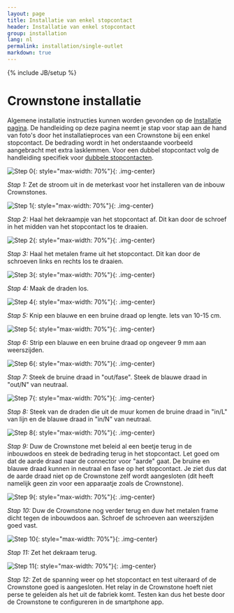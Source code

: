 ```yaml
---
layout: page
title: Installatie van enkel stopcontact
header: Installatie van enkel stopcontact
group: installation
lang: nl
permalink: installation/single-outlet
markdown: true
---
```

{% include JB/setup %}

# Crownstone installatie

Algemene installatie instructies kunnen worden gevonden op de [Installatie pagina](/nl/installation). De handleiding op
deze pagina neemt je stap voor stap aan de hand van foto's door het installatieproces van een Crownstone bij een enkel stopcontact. De
bedrading wordt in het onderstaande voorbeeld aangebracht met extra lasklemmen. Voor een dubbel stopcontact volg de 
handleiding specifiek voor [dubbele stopcontacten](/nl/installation/double-outlet).

![Step 0](/images/installation/single/0.png){: style="max-width: 70%"}{: .img-center}

*Stap 1:* Zet de stroom uit in de meterkast voor het installeren van de inbouw Crownstones.

![Step 1](/images/installation/single/1.png){: style="max-width: 70%"}{: .img-center}

*Stap 2:* Haal het dekraampje van het stopcontact af. Dit kan door de schroef in het midden van het stopcontact los te draaien.

![Step 2](/images/installation/single/2.png){: style="max-width: 70%"}{: .img-center}

*Stap 3:* Haal het metalen frame uit het stopcontact. Dit kan door de schroeven links en rechts los te draaien.

![Step 3](/images/installation/single/3.png){: style="max-width: 70%"}{: .img-center}

*Stap 4:* Maak de draden los.

![Step 4](/images/installation/single/4.png){: style="max-width: 70%"}{: .img-center}

*Stap 5:* Knip een blauwe en een bruine draad op lengte. Iets van 10-15 cm.

![Step 5](/images/installation/single/5.png){: style="max-width: 70%"}{: .img-center}

*Stap 6:* Strip een blauwe en een bruine draad op ongeveer 9 mm aan weerszijden.

![Step 6](/images/installation/single/6.png){: style="max-width: 70%"}{: .img-center}

*Stap 7:* Steek de bruine draad in "out/fase". Steek de blauwe draad in "out/N" van neutraal.

![Step 7](/images/installation/single/7.png){: style="max-width: 70%"}{: .img-center}

*Stap 8:* Steek van de draden die uit de muur komen de bruine draad in "in/L" van lijn en de blauwe draad in "in/N" van neutraal.

![Step 8](/images/installation/single/8.png){: style="max-width: 70%"}{: .img-center}

*Stap 9:* Duw de Crownstone met beleid al een beetje terug in de inbouwdoos en steek de bedrading terug in het stopcontact. Let
goed om dat de aarde draad naar de connector voor "aarde" gaat. De bruine en blauwe draad kunnen in neutraal en fase
op het stopcontact. Je ziet dus dat de aarde draad niet op de Crownstone zelf wordt aangesloten (dit heeft namelijk
geen zin voor een apparaatje zoals de Crownstone).

![Step 9](/images/installation/single/9.png){: style="max-width: 70%"}{: .img-center}

*Stap 10:* Duw de Crownstone nog verder terug en duw het metalen frame dicht tegen de inbouwdoos aan. Schroef de schroeven aan
weerszijden goed vast.

![Step 10](/images/installation/single/10.png){: style="max-width: 70%"}{: .img-center}

*Stap 11:* Zet het dekraam terug.

![Step 11](/images/installation/single/11.png){: style="max-width: 70%"}{: .img-center}

*Stap 12:* Zet de spanning weer op het stopcontact en test uiteraard of de Crownstone goed is aangesloten. Het relay in de 
Crownstone hoeft niet perse te geleiden als het uit de fabriek komt. Testen kan dus het beste door de Crownstone te configureren in de smartphone app.